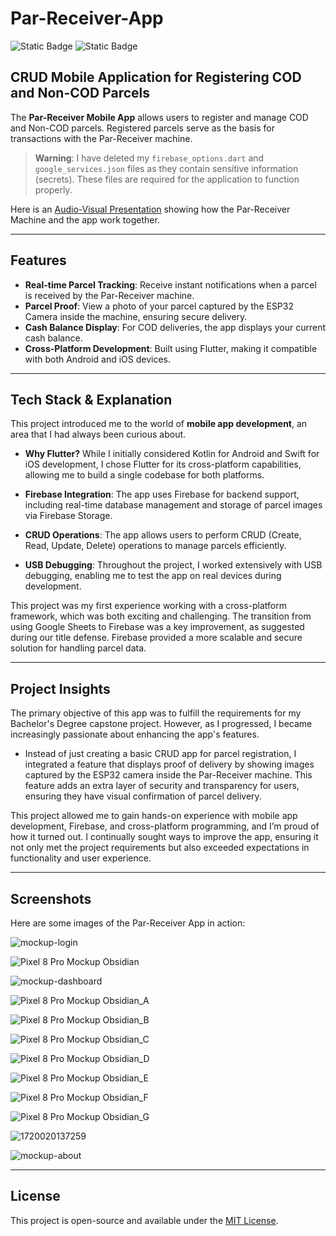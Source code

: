 # Par-Receiver-App

![Static Badge](https://img.shields.io/badge/Flutter-blue) ![Static Badge](https://img.shields.io/badge/Firebase-yellow)

## CRUD Mobile Application for Registering COD and Non-COD Parcels

The **Par-Receiver Mobile App** allows users to register and manage COD and Non-COD parcels. Registered parcels serve as the basis for transactions with the Par-Receiver machine.

> **Warning**: I have deleted my `firebase_options.dart` and `google_services.json` files as they contain sensitive information (secrets). These files are required for the application to function properly.

Here is an [Audio-Visual Presentation](https://drive.google.com/file/d/1YCKJfx-oJFWOlZKkQbCbiCAsmtDB7QLt/view?usp=sharing) showing how the Par-Receiver Machine and the app work together.

---

## Features

- **Real-time Parcel Tracking**: Receive instant notifications when a parcel is received by the Par-Receiver machine.
- **Parcel Proof**: View a photo of your parcel captured by the ESP32 Camera inside the machine, ensuring secure delivery.
- **Cash Balance Display**: For COD deliveries, the app displays your current cash balance.
- **Cross-Platform Development**: Built using Flutter, making it compatible with both Android and iOS devices.
  
---

## Tech Stack & Explanation

This project introduced me to the world of **mobile app development**, an area that I had always been curious about.

- **Why Flutter?** While I initially considered Kotlin for Android and Swift for iOS development, I chose Flutter for its cross-platform capabilities, allowing me to build a single codebase for both platforms.
  
- **Firebase Integration**: The app uses Firebase for backend support, including real-time database management and storage of parcel images via Firebase Storage.
  
- **CRUD Operations**: The app allows users to perform CRUD (Create, Read, Update, Delete) operations to manage parcels efficiently.
  
- **USB Debugging**: Throughout the project, I worked extensively with USB debugging, enabling me to test the app on real devices during development.

This project was my first experience working with a cross-platform framework, which was both exciting and challenging. The transition from using Google Sheets to Firebase was a key improvement, as suggested during our title defense. Firebase provided a more scalable and secure solution for handling parcel data.

---

## Project Insights

The primary objective of this app was to fulfill the requirements for my Bachelor's Degree capstone project. However, as I progressed, I became increasingly passionate about enhancing the app's features. 

- Instead of just creating a basic CRUD app for parcel registration, I integrated a feature that displays proof of delivery by showing images captured by the ESP32 camera inside the Par-Receiver machine. This feature adds an extra layer of security and transparency for users, ensuring they have visual confirmation of parcel delivery.

This project allowed me to gain hands-on experience with mobile app development, Firebase, and cross-platform programming, and I’m proud of how it turned out. I continually sought ways to improve the app, ensuring it not only met the project requirements but also exceeded expectations in functionality and user experience.

---

## Screenshots

Here are some images of the Par-Receiver App in action:

![mockup-login](https://github.com/user-attachments/assets/f848b1ee-8c2e-4259-aec3-db4e34ef8b03)

![Pixel 8 Pro Mockup Obsidian](https://github.com/user-attachments/assets/a03776a6-87c7-4ac8-a04d-97848e9c94eb)

![mockup-dashboard](https://github.com/user-attachments/assets/6fcfa574-e419-4878-a5f7-1e3d1ddbea5d)

![Pixel 8 Pro Mockup Obsidian_A](https://github.com/user-attachments/assets/82a9f7cd-eeec-432e-b3c3-8b91cdb8eb6a)

![Pixel 8 Pro Mockup Obsidian_B](https://github.com/user-attachments/assets/6f54085c-c592-4969-8359-89dd6e87d34a)

![Pixel 8 Pro Mockup Obsidian_C](https://github.com/user-attachments/assets/131f5e57-d2bf-4e90-a60a-4aac0a37244d)

![Pixel 8 Pro Mockup Obsidian_D](https://github.com/user-attachments/assets/11d2a328-78eb-4095-8963-50b41309a423)

![Pixel 8 Pro Mockup Obsidian_E](https://github.com/user-attachments/assets/e65b09be-78bf-41a5-82b9-676a5d359ad6)

![Pixel 8 Pro Mockup Obsidian_F](https://github.com/user-attachments/assets/ea428ccc-500f-4928-a1d5-d1e5b400672d)

![Pixel 8 Pro Mockup Obsidian_G](https://github.com/user-attachments/assets/78a45a3e-43e0-4067-a452-89850303676f)

![1720020137259](https://github.com/user-attachments/assets/1ea8b9f1-65dc-484b-ae65-67c44b60d760)

![mockup-about](https://github.com/user-attachments/assets/944af4d6-b6a2-4443-8f85-aeaee3d2549f)



---

## License

This project is open-source and available under the [MIT License](LICENSE).
